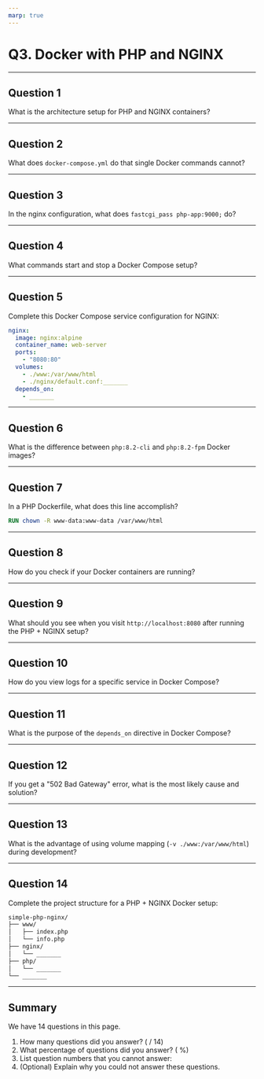 ```yaml
---
marp: true
---
```


# Q3. Docker with PHP and NGINX

---

## Question 1

What is the architecture setup for PHP and NGINX containers?

---

## Question 2

What does `docker-compose.yml` do that single Docker commands cannot?

---

## Question 3

In the nginx configuration, what does `fastcgi_pass php-app:9000;` do?

---

## Question 4

What commands start and stop a Docker Compose setup?

---

## Question 5

Complete this Docker Compose service configuration for NGINX:

```yaml
nginx:
  image: nginx:alpine
  container_name: web-server
  ports:
    - "8080:80"
  volumes:
    - ./www:/var/www/html
    - ./nginx/default.conf:_______
  depends_on:
    - _______
```

---

## Question 6

What is the difference between `php:8.2-cli` and `php:8.2-fpm` Docker images?

---

## Question 7

In a PHP Dockerfile, what does this line accomplish?

```dockerfile
RUN chown -R www-data:www-data /var/www/html
```

---

## Question 8

How do you check if your Docker containers are running?

---

## Question 9

What should you see when you visit `http://localhost:8080` after running the PHP + NGINX setup?

---

## Question 10

How do you view logs for a specific service in Docker Compose?

---

## Question 11

What is the purpose of the `depends_on` directive in Docker Compose?

---

## Question 12

If you get a "502 Bad Gateway" error, what is the most likely cause and solution?

---

## Question 13

What is the advantage of using volume mapping (`-v ./www:/var/www/html`) during development?

---

## Question 14

Complete the project structure for a PHP + NGINX Docker setup:

```txt
simple-php-nginx/
├── www/
│   ├── index.php
│   └── info.php
├── nginx/
│   └── _______
├── php/
│   └── _______
└── _______
```

---

## Summary

We have 14 questions in this page.

1. How many questions did you answer? ( / 14)
2. What percentage of questions did you answer? (  %)
3. List question numbers that you cannot answer:
4. (Optional) Explain why you could not answer these questions.
